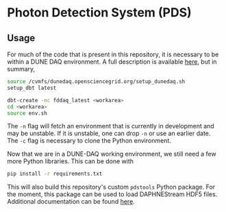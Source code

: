 # Photon Detection System (PDS)
## Usage
For much of the code that is present in this repository, it is necessary to be within a DUNE DAQ environment. A full description is available [here](https://dune-daq-sw.readthedocs.io/en/latest/packages/daq-buildtools/#setup-of-daq-buildtools), but in summary,
```bash
source /cvmfs/dunedaq.opensciencegrid.org/setup_dunedaq.sh
setup_dbt latest

dbt-create -nc fddaq_latest <workarea>
cd <workarea>
source env.sh
```
The `-n` flag will fetch an environment that is currently in development and may be unstable. If it is unstable, one can drop `-n` or use an earlier date. The `-c` flag is necessary to clone the Python environment.

Now that we are in a DUNE-DAQ working environment, we still need a few more Python libraries. This can be done with
```bash
pip install -r requirements.txt
```
This will also build this repository's custom `pdstools` Python package. For the moment, this package can be used to load DAPHNEStream HDF5 files. Additional documentation can be found [here](https://github.com/DUNE/PDS/tree/main/docs/pdstools.md).
